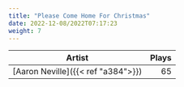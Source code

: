 ```yaml
---
title: "Please Come Home For Christmas"
date: 2022-12-08/2022T07:17:23
weight: 7
---
```




 Artist | Plays 
----- | -----:
[Aaron Neville]({{< ref "a384">}}) | 65
